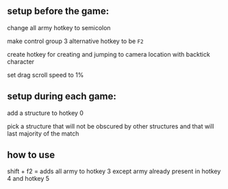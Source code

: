 ## setup before the game:

change all army hotkey to semicolon

make control group 3 alternative hotkey to be `F2`

create hotkey for creating and jumping to camera location with backtick character

set drag scroll speed to 1%

## setup during each game:

add a structure to hotkey 0

pick a structure that will not be obscured by other structures and that will last majority of the match

## how to use

shift + f2 = adds all army to hotkey 3 except army already present in hotkey 4 and hotkey 5

